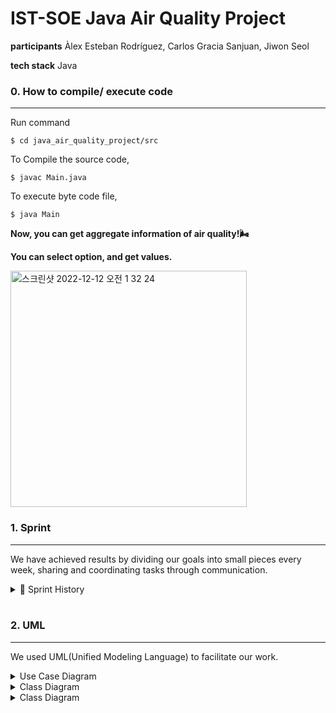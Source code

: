 # IST-SOE Java Air Quality Project

**participants** Àlex Esteban Rodríguez, Carlos Gracia Sanjuan, Jiwon Seol

**tech stack** Java

### 0. How to compile/ execute code
---

Run command 
```
$ cd java_air_quality_project/src
```

To Compile the source code,  
```
$ javac Main.java
```

To execute byte code file,  
```
$ java Main
```

**Now, you can get aggregate information of air quality!🌬️**   

**You can select option, and get values.**   

<img width="378" alt="스크린샷 2022-12-12 오전 1 32 24" src="https://user-images.githubusercontent.com/76513385/206916177-9b544dcf-f645-41a3-8d9e-d65a733b652e.png">

<br/>

### 1. Sprint
---

We have achieved results by dividing our goals into small pieces every week, sharing and coordinating tasks through communication.

<details>
<summary>🏃 Sprint History</summary>
<div markdown="1">       
<br/>

**Sprint 1 (~ 24/11/2022)**

1. get to know about github, init git project
2. read and print original csv data

<br/>

**Sprint 2 (~ 01/12/2022)**

1. discuss about UML
2. search air quality standard, implement in code
3. process large csv file, calculate mean value for sensor, attribute

<br/>

**Sprint 3(~ 05/12/2022)**

1. add user input
2. add option for various calculation result

<br/>

**Sprint 4(~ 08/12/2022)**

1. check that code represents uml diagrams
2. refactor code

</div>
</details>

<br/>

### 2. UML
---

We used UML(Unified Modeling Language) to facilitate our work.

<details>
<summary>Use Case Diagram</summary>
<div markdown="1">       
<br/>
<img width="600" src="https://user-images.githubusercontent.com/91628072/206869663-30cf4a0d-7ac5-47a1-bbe1-c471b2ee22b1.png">
</div>
</details>
<details>
<summary>Class Diagram</summary>
<div markdown="1">       
<br/>
<img width="600" src="https://user-images.githubusercontent.com/91628072/206869669-6c991860-3163-48bb-9952-915d918b2d37.PNG">
</div>
</details>
<details>
<summary>Class Diagram</summary>
<div markdown="1">       
<br/>
<img width="600" src="https://user-images.githubusercontent.com/119570921/207128990-673efe5f-9657-48c7-8db9-ea1458fcc75a.jpg">
</div>
</details>


